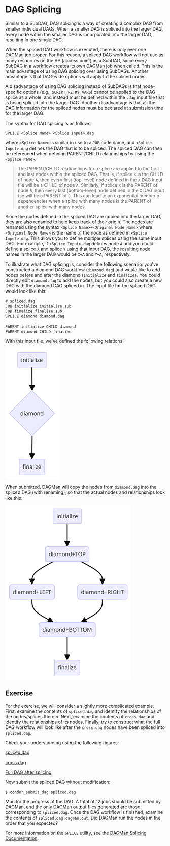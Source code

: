# DAG Splicing

Similar to a SubDAG, DAG splicing is a way of creating a complex DAG from smaller individual DAGs.
When a smaller DAG is spliced into the larger DAG, every node within the smaller DAG is incorporated
into the larger DAG, resulting in one single DAG.

When the spliced DAG workflow is executed, there is only ever one DAGMan job proper.
For this reason, a spliced DAG workflow will not use as many resources on the AP (access point) as a
SubDAG, since every SubDAG in a workflow creates its own DAGMan job when called.
This is the main advantage of using DAG splicing over using SubDAGs. 
Another advantage is that DAG-wide options will apply to the spliced nodes.

A disadvantage of using DAG splicing instead of SubDAGs is that node-specific options (e.g., `SCRIPT`, `RETRY`, `VARS`)
cannot be applied to the DAG splice as a whole, and instead must be defined within the `.dag`
input file that is being spliced into the larger DAG.
Another disadvantage is that all the DAG information for the spliced nodes must be declared 
at submission time for the larger DAG.

The syntax for DAG splicing is as follows:

```
SPLICE <Splice Name> <Splice Input>.dag
```

where `<Splice Name>` is similar in use to a `JOB` node name, and `<Splice Input>.dag` 
defines the DAG that is to be spliced. 
The spliced DAG can then be referenced when defining PARENT/CHILD relationships by using the `<Splice Name>`. 

> The PARENT/CHILD relationships for a splice are applied to the first and last nodes 
> within the spliced DAG. 
> That is, if splice `X` is the CHILD of node `A`, then every first (top-level) node defined 
> in the `X` DAG input file will be a CHILD of node `A`.
> Similarly, if splice `X` is the PARENT of node `B`, then every last (bottom-level) node 
> defined in the `X` DAG input file will be a PARENT of `B`.
> This can lead to an exponential number of dependencies when a splice with many 
> nodes is the PARENT of another splice with many nodes.

Since the nodes defined in the spliced DAG are copied into the larger DAG, they are 
also renamed to help keep track of their origin.
The nodes are renamed using the syntax `<Splice Name>+<Original Node Name>` where
`<Original Node Name>` is the name of the node as defined in `<Splice Input>.dag`. 
This allows you to define multiple splices using the same input DAG.
For example, if `<Splice Input>.dag` defines node `A` and you could define a splice `X`
and splice `Y` using that input DAG, the resulting node names in the larger DAG would 
be `X+A` and `Y+A`, respectively.

To illustrate what DAG splicing is, consider the following scenario: you've constructed
a diamond DAG workflow (`diamond.dag`) and would like to add nodes before and
after the diamond (`initialize` and `finalize)`. 
You could directly edit `diamond.dag` to add the nodes, but you could also create a new
DAG with the diamond DAG spliced in.
The input file for the spliced DAG would look like this:

```
# spliced.dag
JOB initialize initialize.sub
JOB finalize finalize.sub
SPLICE diamond diamond.dag

PARENT initialize CHILD diamond
PARENT diamond CHILD finalize
```

With this input file, we've defined the following relations:

![Spliced DAG figure](../../.images/SplicedDiamondDAG.png)

When submitted, DAGMan will copy the nodes from `diamond.dag` into the spliced DAG (with renaming), so that the actual nodes and relationships look like this:

![Spliced Diamond DAG figure](../../.images/SplicedDiamondDAGFull.png)

## Exercise

For the exercise, we will consider a slightly more complicated example. 
First, examine the contents of `spliced.dag` and identify the relationships of the nodes/splices therein.
Next, examine the contents of `cross.dag` and identify the relationships of its nodes.
Finally, try to construct what the full DAG workflow will look like after the `cross.dag` nodes have been
spliced into `spliced.dag`.

Check your understanding using the following figures:

[spliced.dag](../../.images/SplicedCrossDAG.png)

[cross.dag](../../.images/CrossDAG.png)

[Full DAG after splicing](../../.images/SplicedCrossDAGFull.png)

Now submit the spliced DAG without modification:

```
$ condor_submit_dag spliced.dag
```

Monitor the progress of the DAG. 
A total of 12 jobs should be submitted by DAGMan, and the only DAGMan output files generated
are those corresponding to `spliced.dag`. 
Once the DAG workflow is finished, examine the contents of `spliced.dag.dagman.out`. 
Did DAGMan run the nodes in the order that you expected?

For more information on the `SPLICE` utility, see the
[DAGMan Splicing Documentation](https://htcondor.readthedocs.io/en/latest/automated-workflows/dagman-using-other-dags.html#dag-splicing).

